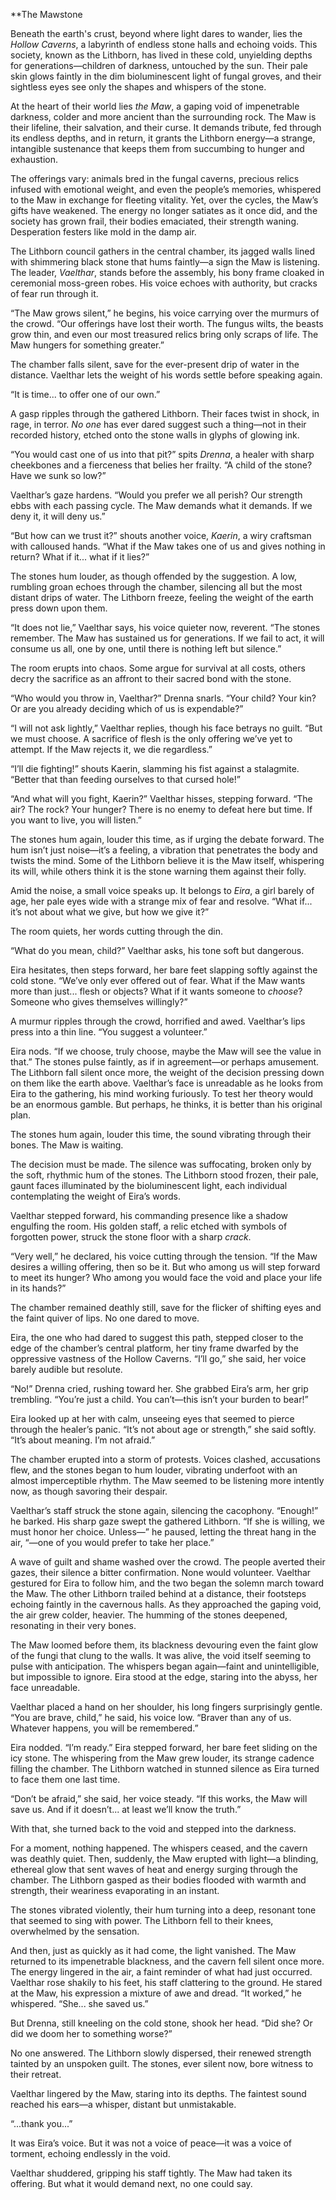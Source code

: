 
**The Mawstone

Beneath the earth's crust, beyond where light dares to wander, lies the _Hollow Caverns_, a labyrinth of endless stone halls and echoing voids. This society, known as the Lithborn, has lived in these cold, unyielding depths for generations—children of darkness, untouched by the sun. Their pale skin glows faintly in the dim bioluminescent light of fungal groves, and their sightless eyes see only the shapes and whispers of the stone.

At the heart of their world lies _the Maw_, a gaping void of impenetrable darkness, colder and more ancient than the surrounding rock. The Maw is their lifeline, their salvation, and their curse. It demands tribute, fed through its endless depths, and in return, it grants the Lithborn energy—a strange, intangible sustenance that keeps them from succumbing to hunger and exhaustion.

The offerings vary: animals bred in the fungal caverns, precious relics infused with emotional weight, and even the people’s memories, whispered to the Maw in exchange for fleeting vitality. Yet, over the cycles, the Maw’s gifts have weakened. The energy no longer satiates as it once did, and the society has grown frail, their bodies emaciated, their strength waning. Desperation festers like mold in the damp air.

The Lithborn council gathers in the central chamber, its jagged walls lined with shimmering black stone that hums faintly—a sign the Maw is listening. The leader, _Vaelthar_, stands before the assembly, his bony frame cloaked in ceremonial moss-green robes. His voice echoes with authority, but cracks of fear run through it.

“The Maw grows silent,” he begins, his voice carrying over the murmurs of the crowd. “Our offerings have lost their worth. The fungus wilts, the beasts grow thin, and even our most treasured relics bring only scraps of life. The Maw hungers for something greater.”

The chamber falls silent, save for the ever-present drip of water in the distance. Vaelthar lets the weight of his words settle before speaking again.

“It is time... to offer one of our own.”

A gasp ripples through the gathered Lithborn. Their faces twist in shock, in rage, in terror. _No one_ has ever dared suggest such a thing—not in their recorded history, etched onto the stone walls in glyphs of glowing ink.

“You would cast one of us into that pit?” spits _Drenna_, a healer with sharp cheekbones and a fierceness that belies her frailty. “A child of the stone? Have we sunk so low?”

Vaelthar’s gaze hardens. “Would you prefer we all perish? Our strength ebbs with each passing cycle. The Maw demands what it demands. If we deny it, it will deny us.”

“But how can we trust it?” shouts another voice, _Kaerin_, a wiry craftsman with calloused hands. “What if the Maw takes one of us and gives nothing in return? What if it... what if it lies?”

The stones hum louder, as though offended by the suggestion. A low, rumbling groan echoes through the chamber, silencing all but the most distant drips of water. The Lithborn freeze, feeling the weight of the earth press down upon them.

“It does not lie,” Vaelthar says, his voice quieter now, reverent. “The stones remember. The Maw has sustained us for generations. If we fail to act, it will consume us all, one by one, until there is nothing left but silence.”

The room erupts into chaos. Some argue for survival at all costs, others decry the sacrifice as an affront to their sacred bond with the stone.

“Who would you throw in, Vaelthar?” Drenna snarls. “Your child? Your kin? Or are you already deciding which of us is expendable?”

“I will not ask lightly,” Vaelthar replies, though his face betrays no guilt. “But we must choose. A sacrifice of flesh is the only offering we’ve yet to attempt. If the Maw rejects it, we die regardless.”

“I’ll die fighting!” shouts Kaerin, slamming his fist against a stalagmite. “Better that than feeding ourselves to that cursed hole!”

“And what will you fight, Kaerin?” Vaelthar hisses, stepping forward. “The air? The rock? Your hunger? There is no enemy to defeat here but time. If you want to live, you will listen.”

The stones hum again, louder this time, as if urging the debate forward. The hum isn’t just noise—it’s a feeling, a vibration that penetrates the body and twists the mind. Some of the Lithborn believe it is the Maw itself, whispering its will, while others think it is the stone warning them against their folly.

Amid the noise, a small voice speaks up. It belongs to _Eira_, a girl barely of age, her pale eyes wide with a strange mix of fear and resolve. “What if... it’s not about what we give, but how we give it?”

The room quiets, her words cutting through the din.

“What do you mean, child?” Vaelthar asks, his tone soft but dangerous.

Eira hesitates, then steps forward, her bare feet slapping softly against the cold stone. “We’ve only ever offered out of fear. What if the Maw wants more than just... flesh or objects? What if it wants someone to _choose_? Someone who gives themselves willingly?”

A murmur ripples through the crowd, horrified and awed. Vaelthar’s lips press into a thin line. “You suggest a volunteer.”

Eira nods. “If we choose, truly choose, maybe the Maw will see the value in that.”
The stones pulse faintly, as if in agreement—or perhaps amusement. The Lithborn fall silent once more, the weight of the decision pressing down on them like the earth above. Vaelthar’s face is unreadable as he looks from Eira to the gathering, his mind working furiously. To test her theory would be an enormous gamble. But perhaps, he thinks, it is better than his original plan.

The stones hum again, louder this time, the sound vibrating through their bones. The Maw is waiting.

The decision must be made.
The silence was suffocating, broken only by the soft, rhythmic hum of the stones. The Lithborn stood frozen, their pale, gaunt faces illuminated by the bioluminescent light, each individual contemplating the weight of Eira’s words.

Vaelthar stepped forward, his commanding presence like a shadow engulfing the room. His golden staff, a relic etched with symbols of forgotten power, struck the stone floor with a sharp _crack_.

“Very well,” he declared, his voice cutting through the tension. “If the Maw desires a willing offering, then so be it. But who among us will step forward to meet its hunger? Who among you would face the void and place your life in its hands?”

The chamber remained deathly still, save for the flicker of shifting eyes and the faint quiver of lips. No one dared to move.

Eira, the one who had dared to suggest this path, stepped closer to the edge of the chamber’s central platform, her tiny frame dwarfed by the oppressive vastness of the Hollow Caverns. “I’ll go,” she said, her voice barely audible but resolute.

“No!” Drenna cried, rushing toward her. She grabbed Eira’s arm, her grip trembling. “You’re just a child. You can’t—this isn’t your burden to bear!”

Eira looked up at her with calm, unseeing eyes that seemed to pierce through the healer’s panic. “It’s not about age or strength,” she said softly. “It’s about meaning. I’m not afraid.”

The chamber erupted into a storm of protests. Voices clashed, accusations flew, and the stones began to hum louder, vibrating underfoot with an almost imperceptible rhythm. The Maw seemed to be listening more intently now, as though savoring their despair.

Vaelthar’s staff struck the stone again, silencing the cacophony. “Enough!” he barked. His sharp gaze swept the gathered Lithborn. “If she is willing, we must honor her choice. Unless—” he paused, letting the threat hang in the air, “—one of you would prefer to take her place.”

A wave of guilt and shame washed over the crowd. The people averted their gazes, their silence a bitter confirmation. None would volunteer.
Vaelthar gestured for Eira to follow him, and the two began the solemn march toward the Maw. The other Lithborn trailed behind at a distance, their footsteps echoing faintly in the cavernous halls. As they approached the gaping void, the air grew colder, heavier. The humming of the stones deepened, resonating in their very bones.

The Maw loomed before them, its blackness devouring even the faint glow of the fungi that clung to the walls. It was alive, the void itself seeming to pulse with anticipation. The whispers began again—faint and unintelligible, but impossible to ignore. Eira stood at the edge, staring into the abyss, her face unreadable.

Vaelthar placed a hand on her shoulder, his long fingers surprisingly gentle. “You are brave, child,” he said, his voice low. “Braver than any of us. Whatever happens, you will be remembered.”

Eira nodded. “I’m ready.”
Eira stepped forward, her bare feet sliding on the icy stone. The whispering from the Maw grew louder, its strange cadence filling the chamber. The Lithborn watched in stunned silence as Eira turned to face them one last time.

“Don’t be afraid,” she said, her voice steady. “If this works, the Maw will save us. And if it doesn’t... at least we’ll know the truth.”

With that, she turned back to the void and stepped into the darkness.

For a moment, nothing happened. The whispers ceased, and the cavern was deathly quiet. Then, suddenly, the Maw erupted with light—a blinding, ethereal glow that sent waves of heat and energy surging through the chamber. The Lithborn gasped as their bodies flooded with warmth and strength, their weariness evaporating in an instant.

The stones vibrated violently, their hum turning into a deep, resonant tone that seemed to sing with power. The Lithborn fell to their knees, overwhelmed by the sensation.

And then, just as quickly as it had come, the light vanished. The Maw returned to its impenetrable blackness, and the cavern fell silent once more. The energy lingered in the air, a faint reminder of what had just occurred.
Vaelthar rose shakily to his feet, his staff clattering to the ground. He stared at the Maw, his expression a mixture of awe and dread. “It worked,” he whispered. “She... she saved us.”

But Drenna, still kneeling on the cold stone, shook her head. “Did she? Or did we doom her to something worse?”

No one answered. The Lithborn slowly dispersed, their renewed strength tainted by an unspoken guilt. The stones, ever silent now, bore witness to their retreat.

Vaelthar lingered by the Maw, staring into its depths. The faintest sound reached his ears—a whisper, distant but unmistakable.

“...thank you...”

It was Eira’s voice. But it was not a voice of peace—it was a voice of torment, echoing endlessly in the void.

Vaelthar shuddered, gripping his staff tightly. The Maw had taken its offering. But what it would demand next, no one could say.